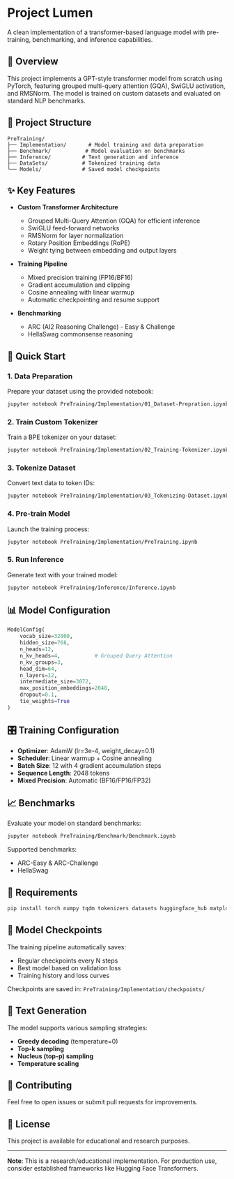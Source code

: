 # Project Lumen

A clean implementation of a transformer-based language model with pre-training, benchmarking, and inference capabilities.

## 🎯 Overview

This project implements a GPT-style transformer model from scratch using PyTorch, featuring grouped multi-query attention (GQA), SwiGLU activation, and RMSNorm. The model is trained on custom datasets and evaluated on standard NLP benchmarks.

## 📁 Project Structure

```
PreTraining/
├── Implementation/       # Model training and data preparation
├── Benchmark/           # Model evaluation on benchmarks
├── Inference/          # Text generation and inference
├── DataSets/           # Tokenized training data
└── Models/             # Saved model checkpoints
```

## ✨ Key Features

- **Custom Transformer Architecture**
  - Grouped Multi-Query Attention (GQA) for efficient inference
  - SwiGLU feed-forward networks
  - RMSNorm for layer normalization
  - Rotary Position Embeddings (RoPE)
  - Weight tying between embedding and output layers

- **Training Pipeline**
  - Mixed precision training (FP16/BF16)
  - Gradient accumulation and clipping
  - Cosine annealing with linear warmup
  - Automatic checkpointing and resume support

- **Benchmarking**
  - ARC (AI2 Reasoning Challenge) - Easy & Challenge
  - HellaSwag commonsense reasoning

## 🚀 Quick Start

### 1. Data Preparation

Prepare your dataset using the provided notebook:

```bash
jupyter notebook PreTraining/Implementation/01_Dataset-Prepration.ipynb
```

### 2. Train Custom Tokenizer

Train a BPE tokenizer on your dataset:

```bash
jupyter notebook PreTraining/Implementation/02_Training-Tokenizer.ipynb
```

### 3. Tokenize Dataset

Convert text data to token IDs:

```bash
jupyter notebook PreTraining/Implementation/03_Tokenizing-Dataset.ipynb
```

### 4. Pre-train Model

Launch the training process:

```bash
jupyter notebook PreTraining/Implementation/PreTraining.ipynb
```

### 5. Run Inference

Generate text with your trained model:

```bash
jupyter notebook PreTraining/Inference/Inference.ipynb
```

## 📊 Model Configuration

```python
ModelConfig(
    vocab_size=32000,
    hidden_size=768,
    n_heads=12,
    n_kv_heads=4,           # Grouped Query Attention
    n_kv_groups=3,
    head_dim=64,
    n_layers=12,
    intermediate_size=3072,
    max_position_embeddings=2048,
    dropout=0.1,
    tie_weights=True
)
```

## 🎛️ Training Configuration

- **Optimizer**: AdamW (lr=3e-4, weight_decay=0.1)
- **Scheduler**: Linear warmup + Cosine annealing
- **Batch Size**: 12 with 4 gradient accumulation steps
- **Sequence Length**: 2048 tokens
- **Mixed Precision**: Automatic (BF16/FP16/FP32)

## 📈 Benchmarks

Evaluate your model on standard benchmarks:

```bash
jupyter notebook PreTraining/Benchmark/Benchmark.ipynb
```

Supported benchmarks:
- ARC-Easy & ARC-Challenge
- HellaSwag

## 🔧 Requirements

```bash
pip install torch numpy tqdm tokenizers datasets huggingface_hub matplotlib
```

## 📝 Model Checkpoints

The training pipeline automatically saves:
- Regular checkpoints every N steps
- Best model based on validation loss
- Training history and loss curves

Checkpoints are saved in: `PreTraining/Implementation/checkpoints/`

## 🎨 Text Generation

The model supports various sampling strategies:

- **Greedy decoding** (temperature=0)
- **Top-k sampling**
- **Nucleus (top-p) sampling**
- **Temperature scaling**

## 🤝 Contributing

Feel free to open issues or submit pull requests for improvements.

## 📄 License

This project is available for educational and research purposes.

---

**Note**: This is a research/educational implementation. For production use, consider established frameworks like Hugging Face Transformers.
